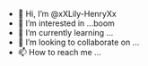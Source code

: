 - 👋 Hi, I’m @xXLily-HenryXx
- 👀 I’m interested in ...boom
- 🌱 I’m currently learning ...
- 💞️ I’m looking to collaborate on ...
- 📫 How to reach me ...

<!---
xXLily-HenryXx/xXLily-HenryXx is a ✨ special ✨ repository because its `README.md` (this file) appears on your GitHub profile.
You can click the Preview link to take a look at your changes.
--->
